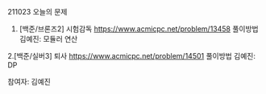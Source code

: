 211023 오늘의 문제

1. [백준/브론즈2] 시험감독
https://www.acmicpc.net/problem/13458 
풀이방법
김예진: 모듈러 연산

2.[백준/실버3] 퇴사
https://www.acmicpc.net/problem/14501
풀이방법
김예진: DP


참여자: 김예진


